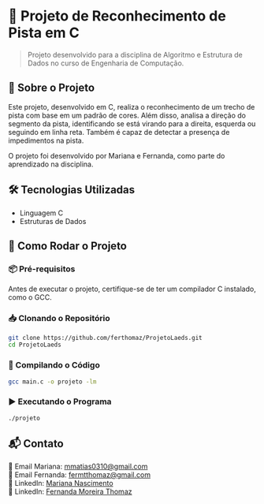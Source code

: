 # 🚀 Projeto de Reconhecimento de Pista em C

> Projeto desenvolvido para a disciplina de Algoritmo e Estrutura de Dados no curso de Engenharia de Computação.

## 📌 Sobre o Projeto

Este projeto, desenvolvido em C, realiza o reconhecimento de um trecho de pista com base em um padrão de cores. Além disso, analisa a direção do segmento da pista, identificando se está virando para a direita, esquerda ou seguindo em linha reta. Também é capaz de detectar a presença de impedimentos na pista.

O projeto foi desenvolvido por Mariana e Fernanda, como parte do aprendizado na disciplina.

## 🛠 Tecnologias Utilizadas

- Linguagem C
- Estruturas de Dados

## 🚀 Como Rodar o Projeto

### 📦 Pré-requisitos

Antes de executar o projeto, certifique-se de ter um compilador C instalado, como o GCC.

### 📥 Clonando o Repositório

```bash
git clone https://github.com/ferthomaz/ProjetoLaeds.git
cd ProjetoLaeds
```

### 🔧 Compilando o Código

```bash
gcc main.c -o projeto -lm
```

### ▶️ Executando o Programa

```bash
./projeto
```

## 📬 Contato

📧 Email Mariana: [mmatias0310@gmail.com](mailto\:mmatias0310@gmail.com)\
📧 Email Fernanda: [fermtthomaz@gmail.com](mailto\:fermtthomaz@gmail.com)\
🔗 LinkedIn: [Mariana Nascimento](https://www.linkedin.com/in/mariana-matias-nascimento/)\
🔗 LinkedIn: [Fernanda Moreira Thomaz](https://www.linkedin.com/in/fernanda-mthomaz/)


